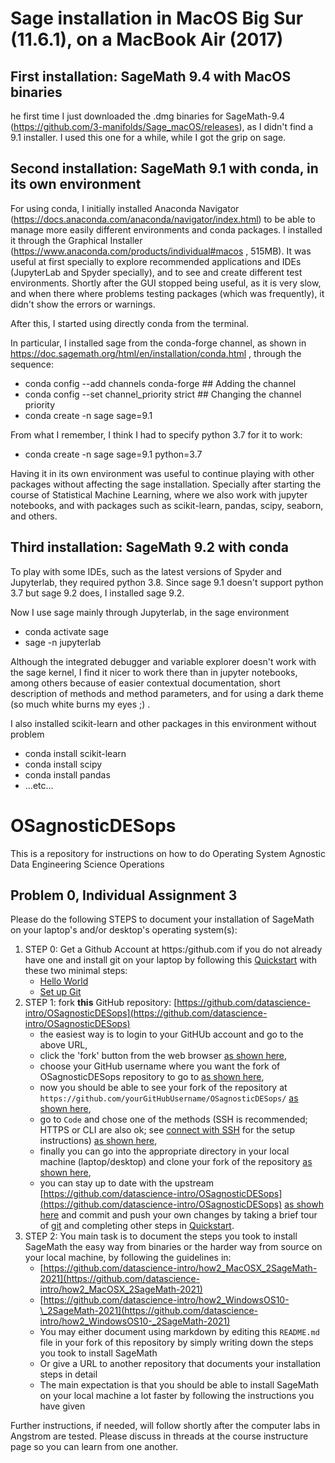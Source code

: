 # Sage installation in MacOS Big Sur (11.6.1), on a MacBook Air (2017)

## First installation: SageMath 9.4 with MacOS binaries
he first time I just downloaded the .dmg binaries for SageMath-9.4 (https://github.com/3-manifolds/Sage_macOS/releases), as I didn't find a 9.1 installer. I used this one for a while, while I got the grip on sage.

## Second installation: SageMath 9.1 with conda, in its own environment
For using conda, I initially installed Anaconda Navigator (https://docs.anaconda.com/anaconda/navigator/index.html) to be able to manage more easily different environments and conda packages. I installed it through the Graphical Installer (https://www.anaconda.com/products/individual#macos , 515MB). It was useful at first specially to explore recommended applications and IDEs (JupyterLab and Spyder specially), and to see and create different test environments. Shortly after the GUI stopped being useful, as it is very slow, and when there where problems testing packages (which was frequently), it didn't show the errors or warnings.

After this, I started using directly conda from the terminal.

In particular, I installed sage from the conda-forge channel, as shown in https://doc.sagemath.org/html/en/installation/conda.html , through the sequence:
* conda config --add channels conda-forge ## Adding the channel
* conda config --set channel_priority strict ## Changing the channel priority
* conda create -n sage sage=9.1

From what I remember, I think I had to specify python 3.7 for it to work:
* conda create -n sage sage=9.1 python=3.7

Having it in its own environment was useful to continue playing with other packages without affecting the sage installation. Specially after starting the course of Statistical Machine Learning, where we also work with jupyter notebooks, and with packages such as scikit-learn, pandas, scipy, seaborn, and others.

## Third installation: SageMath 9.2 with conda
To play with some IDEs, such as the latest versions of Spyder and Jupyterlab, they required python 3.8. Since sage 9.1 doesn't support python 3.7 but sage 9.2 does, I installed sage 9.2.

Now I use sage mainly through Jupyterlab, in the sage environment
* conda activate sage
* sage -n jupyterlab

Although the integrated debugger and variable explorer doesn't work with the sage kernel, I find it nicer to work there than in jupyter notebooks, among others because of easier contextual documentation, short description of methods and method parameters, and for using a dark theme (so much white burns my eyes ;) .

I also installed scikit-learn and other packages in this environment without problem
* conda install scikit-learn
* conda install scipy
* conda install pandas
* ...etc...
 

# OSagnosticDESops

This is a repository for instructions on how to do Operating System Agnostic Data Engineering Science Operations

## Problem 0, Individual Assignment 3

Please do the following STEPS to document your installation of SageMath on your laptop's and/or desktop's operating system(s):

1. STEP 0: Get a Github Account at https:/github.com if you do not already have one and install git on your laptop by following this [Quickstart](https://docs.github.com/en/get-started/quickstart) with these two minimal steps:
    - [Hello World](https://docs.github.com/en/get-started/quickstart/hello-world)
    - [Set up Git](https://docs.github.com/en/get-started/quickstart/set-up-git)
2. STEP 1: fork **this** GitHub repository: [https://github.com/datascience-intro/OSagnosticDESops](https://github.com/datascience-intro/OSagnosticDESops) 
    - the easiest way is to login to your GitHUb account and go to the above URL, 
    - click the 'fork' button from the web browser [as shown here](images/fork00.png),
    - choose your GitHub username where you want the fork of OSagnosticDESops repository to go to [as shown here](images/fork01.png),
    - now you should be able to see your fork of the repository at `https://github.com/yourGitHubUsername/OSagnosticDESops/` [as shown here](images/fork02.png),
    - go to `Code` and chose one of the methods (SSH is recommended; HTTPS or CLI are also ok; see [connect with SSH](https://docs.github.com/en/enterprise-server@3.0/authentication/connecting-to-github-with-ssh) for the setup instructions) [as shown here](images/fork03.png),
    - finally you can go into the appropriate directory in your local machine (laptop/desktop) and clone your fork of the repository [as shown here](images/fork04_cloneYourForkLocally.png),
    - you can stay up to date with the upstream [https://github.com/datascience-intro/OSagnosticDESops](https://github.com/datascience-intro/OSagnosticDESops) [as showh here](images/fork05_fetchAndMetgeUpstream.png) and commit and push your own changes by taking a brief tour of [git](https://en.wikipedia.org/wiki/Git) and completing other steps in [Quickstart](https://docs.github.com/en/get-started/quickstart).
3. STEP 2: You main task is to document the steps you took to install SageMath the easy way from binaries or the harder way from source on your local machine, by following the guidelines in:
    - [https://github.com/datascience-intro/how2_MacOSX_2SageMath-2021](https://github.com/datascience-intro/how2_MacOSX_2SageMath-2021)
    - [https://github.com/datascience-intro/how2_WindowsOS10-\_2SageMath-2021](https://github.com/datascience-intro/how2_WindowsOS10-_2SageMath-2021)
    - You may either document using markdown by editing this `README.md` file in your fork of this repository by simply writing down the steps you took to install SageMath
    - Or give a URL to another repository that documents your installation steps in detail
    - The main expectation is that you should be able to install SageMath on your local machine a lot faster by following the instructions you have given
 
Further instructions, if needed, will follow shortly after the computer labs in Angstrom are tested. Please discuss in threads at the course instructure page so you can learn from one another.
